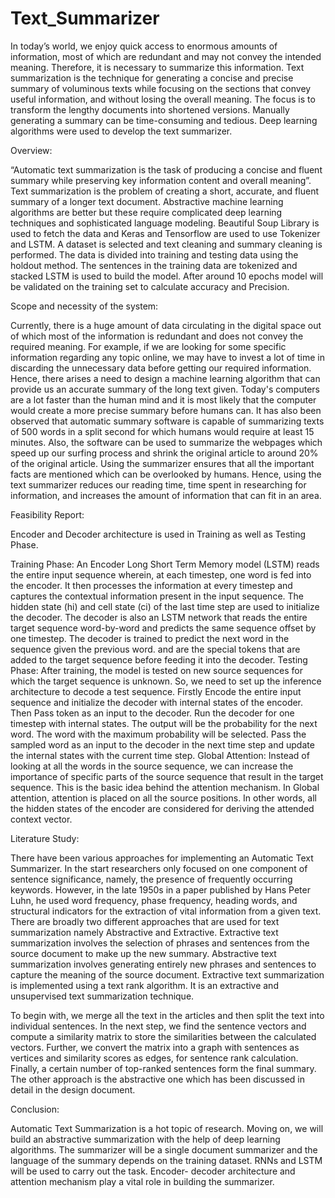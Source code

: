 # Text_Summarizer


In today’s world, we enjoy quick access to enormous amounts of information, most of which are redundant and may not convey the intended meaning. Therefore, it is necessary to summarize this information. 
Text summarization is the technique for generating a concise and precise summary of voluminous texts while focusing on the sections that convey useful information, and without losing the overall meaning. The focus is to transform the lengthy documents into shortened versions. Manually generating a summary can be time-consuming and tedious.
Deep learning algorithms were used to develop the text summarizer.



Overview:

“Automatic text summarization is the task of producing a concise and fluent summary while preserving key information content and overall meaning”. Text summarization is the problem of creating a short, accurate, and fluent summary of a longer text document. Abstractive machine learning algorithms are better but these require complicated deep learning techniques and sophisticated language modeling. Beautiful Soup Library is used to fetch the data and Keras and Tensorflow are used to use Tokenizer and LSTM. A dataset is selected and text cleaning and summary cleaning is performed. The data is divided into training and testing data using the holdout method. The sentences in the training data are tokenized and stacked LSTM is used to build the model. After around 10 epochs model will be validated on the training set to calculate accuracy and Precision.

Scope and necessity of the system:

Currently, there is a huge amount of data circulating in the digital space out of which most of the information is redundant and does not convey the required meaning. For example, if we are looking for some specific information regarding any topic online, we may have to invest a lot of time in discarding the unnecessary data before getting our required information.
Hence, there arises a need to design a machine learning algorithm that can provide us an accurate summary of the long text given. 
Today's computers are a lot faster than the human mind and it is most likely that the computer would create a more precise summary before humans can. It has also been observed that automatic summary software is capable of summarizing texts of 500 words in a split second for which humans would require at least 15 minutes. Also, the software can be used to summarize the webpages which speed up our surfing process and shrink the original article to around 20% of the original article. Using the summarizer ensures that all the important facts are mentioned which can be overlooked by humans.
Hence, using the text summarizer reduces our reading time, time spent in researching for information, and increases the amount of information that can fit in an area.


Feasibility Report:

Encoder and Decoder architecture  is used in Training as well as Testing Phase. 

Training Phase:
An Encoder Long Short Term Memory model (LSTM) reads the entire input sequence wherein, at each timestep, one word is fed into the encoder. It then processes the information at every timestep and captures the contextual information present in the input sequence. The hidden state (hi) and cell state (ci) of the last time step are used to initialize the decoder.
The decoder is also an LSTM network that reads the entire target sequence word-by-word and predicts the same sequence offset by one timestep. The decoder is trained to predict the next word in the sequence given the previous word. <start> and <end> are the special tokens that are added to the target sequence before feeding it into the decoder. 
Testing Phase:
After training, the model is tested on new source sequences for which the target sequence is unknown. So, we need to set up the inference architecture to decode a test sequence.
Firstly Encode the entire input sequence and initialize the decoder with internal states of the encoder. Then Pass <start> token as an input to the decoder. Run the decoder for one timestep with internal states. The output will be the probability for the next word. The word with the maximum probability will be selected. Pass the sampled word as an input to the decoder in the next time step and update the internal states with the current time step.
Global Attention:
Instead of looking at all the words in the source sequence, we can increase the importance of specific parts of the source sequence that result in the target sequence. This is the basic idea behind the attention mechanism. In Global attention, attention is placed on all the source positions. In other words, all the hidden states of the encoder are considered for deriving the attended context vector.



Literature Study:

There have been various approaches for implementing an Automatic Text Summarizer. In the start researchers only focused on one component of sentence significance, namely, the presence of frequently occurring keywords. However, in the late 1950s in a paper published by Hans Peter Luhn, he used word frequency, phase frequency,  heading words, and structural indicators for the extraction of vital information from a given text.
There are broadly two different approaches that are used for text summarization namely Abstractive and Extractive. Extractive text summarization involves the selection of phrases and sentences from the source document to make up the new summary. Abstractive text summarization involves generating entirely new phrases and sentences to capture the meaning of the source document.
Extractive text summarization is implemented using a text rank algorithm. It is an extractive and unsupervised text summarization technique.


To begin with, we merge all the text in the articles and then split the text into individual sentences. In the next step, we find the sentence vectors and compute a similarity matrix to store the similarities between the calculated vectors. Further, we convert the matrix into a graph with sentences as vertices and similarity scores as edges, for sentence rank calculation. Finally, a certain number of top-ranked sentences form the final summary.
The other approach is the abstractive one which has been discussed in detail in the design document.


Conclusion:

Automatic Text Summarization is a hot topic of research. Moving on, we will build an abstractive summarization with the help of deep learning algorithms.
The summarizer will be a single document summarizer and the language of the summary depends on the training dataset. RNNs and LSTM will be used to carry out the task. Encoder- decoder architecture and attention mechanism play a vital role in building the summarizer. 

